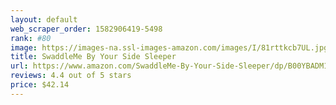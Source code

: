```yaml
---
layout: default 
﻿web_scraper_order: 1582906419-5498
rank: #80
image: https://images-na.ssl-images-amazon.com/images/I/81rttkcb7UL.jpg
title: SwaddleMe By Your Side Sleeper
url: https://www.amazon.com/SwaddleMe-By-Your-Side-Sleeper/dp/B00YBADM1O/ref=zg_mw_baby-products_80?_encoding=UTF8&psc=1&refRID=DDWM5Y6YAF3RS98T1NAA
reviews: 4.4 out of 5 stars
price: $42.14 
---
```

